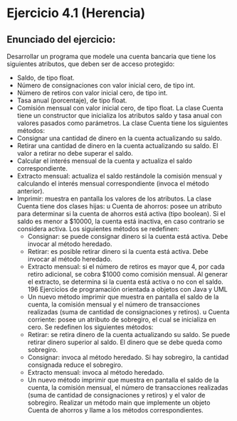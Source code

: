 # Ejercicio 4.1 (Herencia)

## Enunciado del ejercicio:
Desarrollar un programa que modele una cuenta bancaria que tiene los
siguientes atributos, que deben ser de acceso protegido:
* Saldo, de tipo float.
* Número de consignaciones con valor inicial cero, de tipo int.
* Número de retiros con valor inicial cero, de tipo int.
* Tasa anual (porcentaje), de tipo float.
* Comisión mensual con valor inicial cero, de tipo float.
La clase Cuenta tiene un constructor que inicializa los atributos saldo
y tasa anual con valores pasados como parámetros. La clase Cuenta tiene
los siguientes métodos:
* Consignar una cantidad de dinero en la cuenta actualizando su saldo.
* Retirar una cantidad de dinero en la cuenta actualizando su saldo.
El valor a retirar no debe superar el saldo.
* Calcular el interés mensual de la cuenta y actualiza el saldo correspondiente.
* Extracto mensual: actualiza el saldo restándole la comisión mensual
y calculando el interés mensual correspondiente (invoca el método
anterior).
* Imprimir: muestra en pantalla los valores de los atributos.
La clase Cuenta tiene dos clases hijas:
u Cuenta de ahorros: posee un atributo para determinar si la cuenta
de ahorros está activa (tipo boolean). Si el saldo es menor a $10000,
la cuenta está inactiva, en caso contrario se considera activa. Los
siguientes métodos se redefinen:
    * Consignar: se puede consignar dinero si la cuenta está activa.
Debe invocar al método heredado.
    * Retirar: es posible retirar dinero si la cuenta está activa. Debe
invocar al método heredado.
    * Extracto mensual: si el número de retiros es mayor que 4, por
cada retiro adicional, se cobra $1000 como comisión mensual.
Al generar el extracto, se determina si la cuenta está activa o no
con el saldo.
196 Ejercicios de programación orientada a objetos con Java y UML
    * Un nuevo método imprimir que muestra en pantalla el saldo
de la cuenta, la comisión mensual y el número de transacciones
realizadas (suma de cantidad de consignaciones y retiros).
u Cuenta corriente: posee un atributo de sobregiro, el cual se inicializa en cero. Se redefinen los siguientes métodos:
    * Retirar: se retira dinero de la cuenta actualizando su saldo. Se puede retirar dinero superior al saldo. El dinero que se debe queda
como sobregiro.
    * Consignar: invoca al método heredado. Si hay sobregiro, la
cantidad consignada reduce el sobregiro.
    * Extracto mensual: invoca al método heredado.
    * Un nuevo método imprimir que muestra en pantalla el saldo
de la cuenta, la comisión mensual, el número de transacciones
realizadas (suma de cantidad de consignaciones y retiros) y el
valor de sobregiro.
Realizar un método main que implemente un objeto Cuenta de ahorros y llame a los métodos correspondientes.
